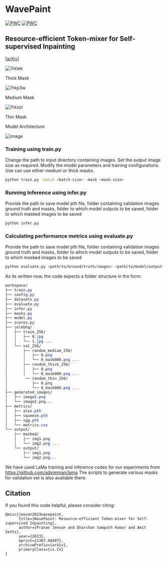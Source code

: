 # WavePaint

[![PWC](https://img.shields.io/endpoint.svg?url=https://paperswithcode.com/badge/wavepaint-resource-efficient-token-mixer-for/image-inpainting-on-imagenet)](https://paperswithcode.com/sota/image-inpainting-on-imagenet?p=wavepaint-resource-efficient-token-mixer-for)
[![PWC](https://img.shields.io/endpoint.svg?url=https://paperswithcode.com/badge/wavepaint-resource-efficient-token-mixer-for/image-inpainting-on-celeba-hq)](https://paperswithcode.com/sota/image-inpainting-on-celeba-hq?p=wavepaint-resource-efficient-token-mixer-for)

## Resource-efficient Token-mixer for Self-supervised Inpainting

[[arXiv](https://arxiv.org/abs/2307.00407v1)]

![7rklek](https://github.com/pranavphoenix/WavePaint/assets/15833382/c3d2d6de-ebf8-430b-8f76-bb9fc369faac)

Thick Mask

![7rkp3w](https://github.com/pranavphoenix/WavePaint/assets/15833382/48b907b1-e1cc-417d-847d-ea5aab0bec9a)

Medium Mask

![7rkxzr](https://github.com/pranavphoenix/WavePaint/assets/15833382/55d4e3aa-b132-4323-8b5b-792cc63d1069)

Thin Mask

Model Architecture

![image](https://github.com/pranavphoenix/WavePaint/assets/15833382/5f414f26-44f7-4a90-83d8-a35500e21f20)


### Training using train.py

Change the path to input directory containing images. Set the output image size as required. Modify the model parameters and training configurations. Use can use either medium or thick masks.

```bash
python train.py -batch <batch-size> -mask <mask-size>
```

### Running Inference using infer.py
Provide the path to save model pth file, folder containing validation images ground truth and masks, folder to which model outputs to be saved, folder to which masked images to be saved 

```bash
python infer.py 
```

### Calculating performance metrics using evaluate.py
Provide the path to save model pth file, folder containing validation images ground truth and masks, folder to which model outputs to be saved, folder to which masked images to be saved 

```bash
python evaluate.py <path/to/Ground/truth/images> <path/to/model/output> <path/to/save/metrics.csv>
```

As its written now, the code expects a folder structure in the form:
```css
workspace/
├── train.py
├── config.py
├── datasets.py
├── evaluate.py
├── infer.py
├── masks.py
├── model.py
├── scores.py
├── celebhq/
│   ├── train_256/
│   │   ├── 0.jpg
│   │   └── 1.jpg ...
│   └── val_256/
│       ├── random_medium_256/
│       │   ├── 0.png
│       │   └── 0_mask000.png ...
│       ├── random_thick_256/
│       │   ├── 0.png
│       │   └── 0_mask000.png ...
│        ── random_thin_256/
│           ├── 0.png
│           └── 0_mask000.png ...
├── generated_images/
│   ├── image1.png
│   └── image2.png...
├── metrics/
│   ├── alex.pth
│   ├── squeeze.pth
│   ├── vgg.pth
│   └── metrics.csv
└── output/
    ├── masked/
    │   ├── img1.png
    │   └── img2.png ...
    └── output/
        ├── img1.png
        └── img2.png...
```
We have used LaMa training and inference codes for our experiments from https://github.com/advimman/lama
The scripts to generate various masks for validation set is also available there.



## Citation
If you found this code helpful, please consider citing: 
```
@misc{jeevan2023wavepaint,
      title={WavePaint: Resource-efficient Token-mixer for Self-supervised Inpainting}, 
      author={Pranav Jeevan and Dharshan Sampath Kumar and Amit Sethi},
      year={2023},
      eprint={2307.00407},
      archivePrefix={arXiv},
      primaryClass={cs.CV}
}

```

